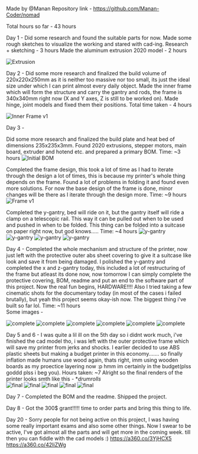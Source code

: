 Made by @Manan
Repository link - https://github.com/Manan-Coder/nomad

Total hours so far - 43 hours

Day 1 - 
Did some research and found the suitable parts for now. Made some rough sketches to visualize the working and stared with cad-ing.
Research + sketching - 3 hours 
Made the aluminum extrusion 2020 model - 2 hours

![Extrusion](https://hc-cdn.hel1.your-objectstorage.com/s/v3/220abb64739f68cf5550082c53c83105abad4cbe_screenshot_2025-04-06_at_12.48.34___am.png)


Day 2 - 
Did some more research and finalized the build volume of 220x220x250mm as it is neither too massive nor too small, its just the ideal size under which I can print almost every daily object.
Made the inner frame which will form the structure and carry the gantry and rods, the frame is 340x340mm right now (X and Y axes, Z is still to be worked on).
Made hinge, joint models and fixed them their positions.
Total time taken - 4 hours

![Inner Frame v1](https://hc-cdn.hel1.your-objectstorage.com/s/v3/18d2787d167dd41019a8e4d008d47ad7d87e3b3e_screenshot_2025-04-06_at_8.22.44___pm.png)

Day 3 - 

Did some more research and finalized the build plate and heat bed of dimensions 235x235x3mm. Found 2020 extrusions, stepper motors, main board, extruder and hotend etc. and prepared a primary BOM.
Time: ~3 hours
![Initial BOM](https://hc-cdn.hel1.your-objectstorage.com/s/v3/2c8996a9d5132e9d5850e585b9bc4363e6546221_screenshot_2025-04-08_at_1.29.18___pm.png)

Completed the frame design, this took a lot of time as I had to iterate through the design a lot of times, this is because my printer's whole thing depends on the frame. Found a lot of problems in folding it and found even more solutions. For now the base design of the frame is done, minor changes will be there as I iterate through the design more. 
Time: ~9 hours
![Frame v1](https://hc-cdn.hel1.your-objectstorage.com/s/v3/9c66486f2f446b9a6c1975bf1d7b179366465401_screenshot_2025-04-08_at_1.26.23___pm.png)


Completed the y-gantry, bed will ride on it, but the gantry itself will ride a clamp on a telescopic rail. This way it can be pulled out when to be used and pushed in when to be folded. This thing can be folded into a suitcase on paper right now, but god knows.....
Time: ~4 hours
![y-gantry](https://hc-cdn.hel1.your-objectstorage.com/s/v3/702417c0b1abe1ecdf2df733e5866336d15716f0_screenshot_2025-04-08_at_11.02.15___pm.png)
![y-gantry](https://hc-cdn.hel1.your-objectstorage.com/s/v3/a5786f6e79b66d5f36c52efe311e39678eb95b1f_screenshot_2025-04-08_at_11.03.51___pm.png)
![y-gantry](https://hc-cdn.hel1.your-objectstorage.com/s/v3/8fa1eea6b971f5d597952522e6bfb07043a48503_screenshot_2025-04-08_at_11.04.09___pm.png)
![y-gantry](https://hc-cdn.hel1.your-objectstorage.com/s/v3/c8d21e9dd2db6eab7e813b6be7cf5c46cdea6c72_screenshot_2025-04-08_at_11.04.24___pm.png)


Day 4 - 
Completed the whole mechanism and structure of the printer, now just left with the protective outer abs sheet covering to give it a suitcase like look and save it from being damaged.
I polished the y-gantry and completed the x and z-gantry today, this included a lot of restructuring of the frame but atleast its done now, now tomorrow I can simply complete the protective covering, BOM, readme and put an end to the software part of this project. Now the real fun begins, HARDWARE!!!!
Also I tried taking a few cinematic shots for the documentary today (in most of the cases i failed brutally), but yeah this project seems okay-ish now. The biggest thing i've built so far lol.
Time: ~11 hours
<br>
Some images - 






![complete](https://hc-cdn.hel1.your-objectstorage.com/s/v3/786f7eddd80fc5b4dbad53ecc9edc8cd382be29c_screenshot_2025-04-10_at_12.37.20___am.png)
![complete](https://hc-cdn.hel1.your-objectstorage.com/s/v3/2cd2101b112147227ed1f435383768eb31d72367_screenshot_2025-04-10_at_12.37.33___am.png)
![complete](https://hc-cdn.hel1.your-objectstorage.com/s/v3/b4634a143609dfb7ed080a96cb17b3b51e971642_screenshot_2025-04-10_at_12.37.42___am.png  )
![complete](https://hc-cdn.hel1.your-objectstorage.com/s/v3/4091cc4e00434afbdca679756dc1356a00137cf7_screenshot_2025-04-10_at_12.49.43___am.png)
![complete](https://hc-cdn.hel1.your-objectstorage.com/s/v3/5d859d0b26b11d5cb003a4c648f177b40c5908e5_screenshot_2025-04-10_at_12.49.57___am.png)
![complete](https://hc-cdn.hel1.your-objectstorage.com/s/v3/906b6fcda0b9dafeb8eacc6edc1b8972df743c90_screenshot_2025-04-10_at_12.50.24___am.png)


Day 5 and 6 - 
I was quite a lil ill on the 5th day so i didnt work much, i've finished the cad model tho, i was left with the outer protective frame which will save my printer from jerks and shocks. I earlier decided to use ABS plastic sheets but making a budget printer in this economy....... so finally inflation made humans use wood again, thats right, imm using wooden boards as my proectice layering now :p hmm im certainly in the budget(plss goddd plss i beg you).
Hours taken: ~7
Alright so the final renders of the printer looks smth like this - 
**drumrolls*
<br>
![final](https://hc-cdn.hel1.your-objectstorage.com/s/v3/a1d09003bf3c47607def2396e77064e6d62d883b_screenshot_2025-04-11_at_11.51.11___pm.png)
![final](https://hc-cdn.hel1.your-objectstorage.com/s/v3/b1560f93530c57f3737e558d750d972c38603f64_screenshot_2025-04-11_at_11.51.28___pm.png)
![final](https://hc-cdn.hel1.your-objectstorage.com/s/v3/bdfddca92566a885b01bacecbaa2d7d5aa4e6edb_screenshot_2025-04-11_at_10.05.48___pm.png)
![final](https://hc-cdn.hel1.your-objectstorage.com/s/v3/367b481931c493762d4d48582883398f5fc460b2_screenshot_2025-04-11_at_10.00.56___pm.png)
![final](https://hc-cdn.hel1.your-objectstorage.com/s/v3/b038b458193667f80e73cd6cd16a6253816697df_screenshot_2025-04-11_at_11.50.57___pm.png)




Day 7 - 
Completed the BOM and the readme. Shipped the project.

Day 8 - 
Got the 300$ grant!!!!! time to order parts and bring this thing to life.

Day 20 - 
Sorry people for not being active on this project, I was having some really important exams and also some other things. Now I swear to be active, I've got almost all the parts and will get more in the coming week. till then you can fiddle with the cad models :)
https://a360.co/3YjHCX5
https://a360.co/42IiZWg

